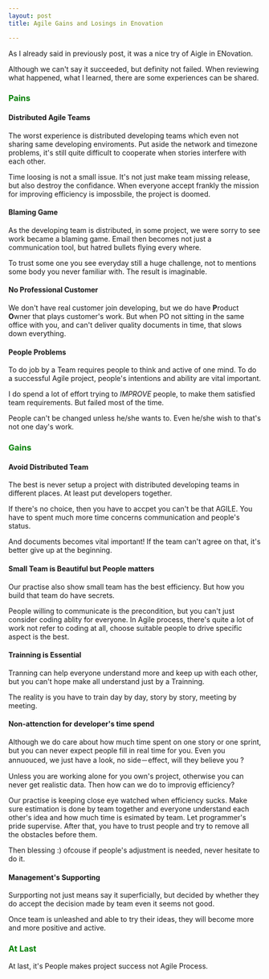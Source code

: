 ```yaml
---
layout: post
title: Agile Gains and Losings in Enovation

---
```


As I already said in previously post, it was a nice try of Aigle in ENovation.

Although we can't say it succeeded, but definity not failed. When reviewing what happened, what I learned, there are some experiences can be shared.
  
### <p style="color:green">Pains</p>

#### Distributed Agile Teams
The worst experience is distributed developing teams which even not sharing same developing enviroments. Put aside the network and timezone problems, it's still quite difficult to cooperate when stories interfere with each other.

Time loosing is not a small issue. It's not just make team missing release, but also destroy the confidance. When everyone accept frankly the mission for improving efficiency is impossbile, the project is doomed.

#### Blaming Game
As the developing team is distributed, in some project, we were sorry to see work became a blaming game. Email then becomes not just a communication tool, but hatred bullets flying every where.

To trust some one you see everyday still a huge challenge, not to mentions some body you never familiar with. The result is imaginable.

#### No Professional Customer
We don't have real customer join developing, but we do have **P**roduct **O**wner that plays customer's work. But when PO not sitting in the same office with you, and can't deliver quality documents in time, that slows down everything.


#### People Problems
To do job by a Team requires people to think and active of one mind. To do a successful Agile project, people's intentions and ability are vital important.

I do spend a lot of effort trying to *IMPROVE* people, to make them satisfied team requirements. But failed most of the time. 

People can't be changed unless he/she wants to. Even he/she wish to that's not one day's work. 



### <p style="color:green">Gains</p>
#### Avoid Distributed Team
The best is never setup a project with distributed developing teams in different places. At least put developers together.

If there's no choice, then you have to accpet you can't be that AGILE. You have to spent much more time concerns communication and people's status. 

And documents becomes vital important! If the team can't agree on that, it's better give up at the beginning.

#### Small Team is Beautiful but People matters
Our practise also show small team has the best efficiency. But how you build that team do have secrets.

People willing to communicate is the precondition, but you can't just consider coding ablity for everyone. In Agile process, there's quite a lot of work not refer to coding at all, choose suitable people to drive specific aspect is the best.

#### Trainning is Essential 
Tranning can help everyone understand more and keep up with each other, but you can't hope make all understand just by a Trainning. 

The reality is you have to train day by day, story by story, meeting by meeting.

#### Non-attenction for developer's time spend
Although we do care about how much time spent on one story or one sprint, but you can never expect people fill in real time for you. Even you annuouced, we just have a look, no side－effect, will they believe you ?

Unless you are working alone for you own's project, otherwise you can never get realistic data. Then how can we do to improvig efficiency?

Our practise is keeping close eye watched when efficiency sucks. Make sure estimation is done by team together and everyone understand each other's idea and how much time is esimated by team. Let programmer's pride supervise. After that, you have to trust people and try to remove all the obstacles before them. 

Then blessing :) ofcouse if people's adjustment is needed, never hesitate to do it. 

#### Management's Supporting
 Surpporting not just means say it superficially, but decided by whether they do accept the decision made by team even it seems not good.
 
Once team is unleashed and able to try their ideas, they will become more and more positive and active.


### <p style="color:green">At Last</p>
At last, it's People makes project success not Agile Process.
